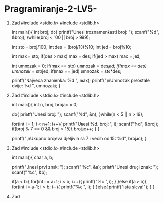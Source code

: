 # Pragramiranje-2-LV5-

1. Zad
   #include <stdio.h>
   #include <stdlib.h>
   
   int main(){
      int broj;
    do{
        printf("Unesi troznamenkasti broj: ");
        scanf("%d", &broj);
    }while(broj < 100 || broj > 999);

    int sto = broj/100;
    int des = (broj/10)%10;
    int jed = broj%10;

    int max = sto;
    if(des > max) max = des;
    if(jed > max) max = jed;

    int umnozak = 0;
    if(max == sto) umnozak = des*jed;
    if(max == des) umnozak = sto*jed;
    if(max == jed) umnozak = sto*des;

    printf("Najveca znamenka: %d ", max);
    printf("\nUmnozak preostale dvije: %d ", umnozak);
   }
   

3. Zad
   #include <stdio.h>
   #include <stdlib.h>
   
   int main(){
      int n, broj, brojac = 0;

    do{
        printf("Unesi broj: ");
        scanf("%d", &n);
    }while(n < 5 || n > 19);

    for(int i = 1; i < n+1; i++){
        printf("Unesi %d. broj: ", i);
        scanf("%d", &broj);
        if(broj % 7 == 0 && broj > 15){
            brojac++;
        }
    }

    printf("\nUkupno brojeva djeljivih sa 7 i vecih od 15: %d", brojac);
   }
   

5. Zad
   #include <stdio.h>
   #include <stdlib.h>
   
   int main(){
      char a, b;

    printf("Unesi prvi znak: ");
    scanf(" %c", &a);
    printf("Unesi drugi znak: ");
    scanf(" %c", &b);

    if(a < b){
        for(int i = a+1; i < b; i++){
            printf("%c ", i);
        }
    }else if(a > b){
        for(int i = a-1; i > b; i--){
            printf("%c ", i);
        }
    }else{
        printf("Ista slova!");
    }
   }

6. Zad
   
   
   
   
